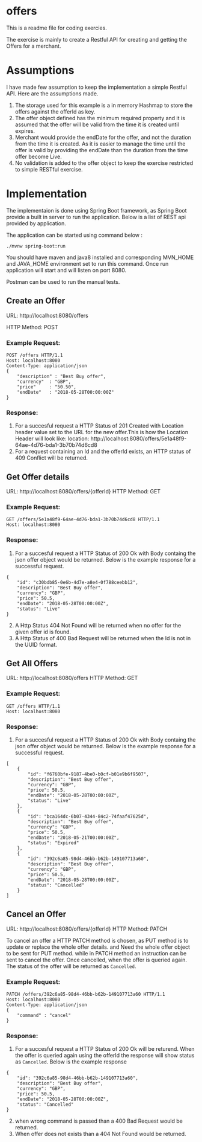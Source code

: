 # offers

This is a readme file for coding exercies. 

The exercise is mainly to create a Restful API for creating and getting the Offers for a merchant.

# Assumptions

I have made few assumption to keep the implementation a simple Restful API. Here are the assumptions made.

1. The storage used for this example is a in memory Hashmap to store the offers against the offerId as key.
2. The offer object defined has the minimum required property and it is assumed that the offer will be valid from the time it is created until expires.
3. Merchant would provide the endDate for the offer, and not the duration from the time it is created. As it is easier to manage the time until the offer is valid by providing the endDate than the duration from the time offer become Live.
4. No validation is added to the offer object to keep the exercise restricted to simple RESTful exercise.

# Implementation

The implementaion is done using Spring Boot framework, as Spring Boot provide a built in server to run the application. Below is a list of REST api provided by application.

The application can be started using command below : 
```
./mvnw spring-boot:run
```
You should have maven and java8 installed and corresponding MVN_HOME and JAVA_HOME environment set to run this command. Once run application will start and will listen on port 8080. 

Postman can be used to run the manual tests.


## Create an Offer
URL: http://localhost:8080/offers

HTTP Method: POST

### Example Request:
```
POST /offers HTTP/1.1
Host: localhost:8080
Content-Type: application/json
{
	"description" : "Best Buy offer",
	"currency"	: "GBP",
	"price"		: "50.50",
	"endDate"	: "2018-05-28T00:00:00Z"
}
```
### Response:

1. For a succesful request a HTTP Status of 201 Created with Location header value set to the URL for the new offer.This is how the Location Header will look like:
location: http://localhost:8080/offers/5e1a48f9-64ae-4d76-bda1-3b70b74d6cd8
2. For a request containing an Id and the offerId exists, an HTTP status of 409 Conflict will be returned.

## Get Offer details
URL: http://localhost:8080/offers/{offerId}
HTTP Method: GET

### Example Request:
```
GET /offers/5e1a48f9-64ae-4d76-bda1-3b70b74d6cd8 HTTP/1.1
Host: localhost:8080
```
### Response:

1. For a succesful request a HTTP Status of 200 Ok with Body containg the json offer object would be returned. Below is the example response for a successful request.
```
{
    "id": "c30bdb85-0e6b-4d7e-a8e4-0f788ceebb12",
    "description": "Best Buy offer",
    "currency": "GBP",
    "price": 50.5,
    "endDate": "2018-05-28T00:00:00Z",
    "status": "Live"
}
```
2. A Http Status 404 Not Found will be returned when no offer for the given offer id is found.
3. A Http Status of 400 Bad Request will be returned when the Id is not in the UUID format.

## Get All Offers
URL: http://localhost:8080/offers
HTTP Method: GET

### Example Request:
```
GET /offers HTTP/1.1
Host: localhost:8080
```
### Response:

1. For a succesful request a HTTP Status of 200 Ok with Body containg the json offer object would be returned. Below is the example response for a successful request.
```
[
    {
        "id": "f6760bfe-9187-4be0-b0cf-b01e9b6f9507",
        "description": "Best Buy offer",
        "currency": "GBP",
        "price": 50.5,
        "endDate": "2018-05-28T00:00:00Z",
        "status": "Live"
    },
    {
        "id": "bca164dc-6b07-4344-84c2-74faaf47625d",
        "description": "Best Buy offer",
        "currency": "GBP",
        "price": 50.5,
        "endDate": "2018-05-21T00:00:00Z",
        "status": "Expired"
    },
    {
        "id": "392c6a85-98d4-46bb-b62b-149107713a60",
        "description": "Best Buy offer",
        "currency": "GBP",
        "price": 50.5,
        "endDate": "2018-05-28T00:00:00Z",
        "status": "Cancelled"
    }
]
```

## Cancel an Offer
URL: http://localhost:8080/offers/{offerId}
HTTP Method: PATCH

To cancel an offer a HTTP PATCH method is chosen, as PUT method is to update or replace the whole offer details. and Need the whole offer object to be sent for PUT method. while in PATCH method an instruction can be sent to cancel the offer. Once cancelled, when the offer is queried again. The status of the offer will be returned as `Cancelled`.

### Example Request:
```
PATCH /offers/392c6a85-98d4-46bb-b62b-149107713a60 HTTP/1.1
Host: localhost:8080
Content-Type: application/json
{
	"command" : "cancel"
}
```

### Response:

1. For a succesful request a HTTP Status of 200 Ok will be returend. When the offer is queried again using the offerId the response will show status as `Cancelled`. Below is the example response

```
{
    "id": "392c6a85-98d4-46bb-b62b-149107713a60",
    "description": "Best Buy offer",
    "currency": "GBP",
    "price": 50.5,
    "endDate": "2018-05-28T00:00:00Z",
    "status": "Cancelled"
}
```

2. when wrong command is passed than a 400 Bad Request would be returned.
3. When offer does not exists than a 404 Not Found would be returned.
